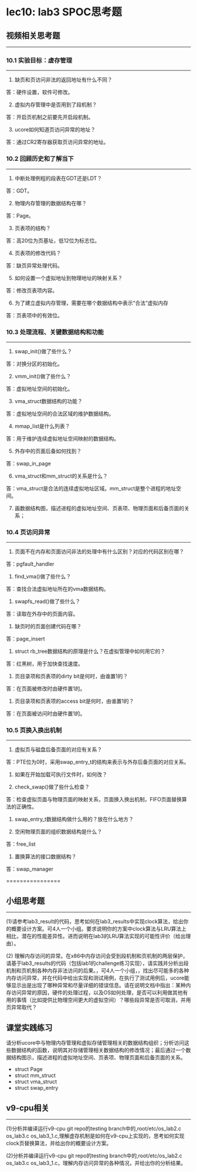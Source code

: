 # lec10: lab3 SPOC思考题

## 视频相关思考题
---
### 10.1 实验目标：虚存管理
---

1. 缺页和页访问非法的返回地址有什么不同？

答：硬件设置，软件可修改。

2. 虚拟内存管理中是否用到了段机制？

答：开启页机制之前要先开启段机制。

3. ucore如何知道页访问异常的地址？

答：通过CR2寄存器获取页访问异常的地址。


### 10.2 回顾历史和了解当下
---

1. 中断处理例程的段表在GDT还是LDT？

答：GDT。

2. 物理内存管理的数据结构在哪？

答：Page。

3. 页表项的结构？

答：高20位为页基址，低12位为标志位。

4. 页表项的修改代码？

答：缺页异常处理代码。
 
5. 如何设置一个虚拟地址到物理地址的映射关系？

答：修改页表项内容。
 
6. 为了建立虚拟内存管理，需要在哪个数据结构中表示“合法”虚拟内存

答：页表项中的有效位。
 
### 10.3 处理流程、关键数据结构和功能
---

1. swap_init()做了些什么？

答：对换分区的初始化。

2. vmm_init()做了些什么？

答：虚拟地址空间的初始化。

3. vma_struct数据结构的功能？

答：虚拟地址空间的合法区域的维护数据结构。

4. mmap_list是什么列表？

答：用于维护连续虚拟地址空间映射的数据结构。

5. 外存中的页面后备如何找到？

答：swap_in_page

6. vma_struct和mm_struct的关系是什么？

答：vma_struct是合法的连续虚拟地址区域。mm_struct是整个进程的地址空间。

7. 画数据结构图，描述进程的虚拟地址空间、页表项、物理页面和后备页面的关系；


### 10.4 页访问异常
---

1. 页面不在内存和页面访问非法的处理中有什么区别？对应的代码区别在哪？

答：pgfault_handler

1. find_vma()做了些什么？

答：查找合法虚拟地址所在的vma数据结构。
 
1. swapfs_read()做了些什么？

答：读取在外存中的页面内容。
 
1. 缺页时的页面创建代码在哪？

答：page_insert
 
1. struct rb_tree数据结构的原理是什么？在虚拟管理中如何用它的？

答：红黑树，用于加快查找速度。
 
1. 页目录项和页表项的dirty bit是何时，由谁置1的？

答：在页面被修改时由硬件置1的。
 
1. 页目录项和页表项的access bit是何时，由谁置1的？

答：在页面被访问时由硬件置1的。

### 10.5 页换入换出机制
---

1. 虚拟页与磁盘后备页面的对应有关系？

答：PTE位为0时，采用swap_entry_t的结构来表示与外存后备页面的对应关系。
 
1. 如果在开始加载可执行文件时，如何改？
 
1. check_swap()做了些什么检查？

答：检查虚拟页面与物理页面的映射关系，页面换入换出机制，FIFO页面替换算法的正确性。
 
1. swap_entry_t数据结构做什么用的？放在什么地方？
 
1. 空闲物理页面的组织数据结构是什么？

答：free_list
 
1. 置换算法的接口数据结构？

答：swap_manager

================


## 小组思考题
---
(1)请参考lab3_result的代码，思考如何在lab3_results中实现clock算法，给出你的概要设计方案。可4人一个小组。要求说明你的方案中clock算法与LRU算法上相比，潜在的性能差异性。进而说明在lab3的LRU算法实现的可能性评价（给出理由）。

(2) 理解内存访问的异常。在x86中内存访问会受到段机制和页机制的两层保护，请基于lab3_results的代码（包括lab1的challenge练习实现），请实践并分析出段机制和页机制各种内存非法访问的后果。，可4人一个小组，，找出尽可能多的各种内存访问异常，并在代码中给出实现和测试用例，在执行了测试用例后，ucore能够显示出是出现了哪种异常和尽量详细的错误信息。请在说明文档中指出：某种内存访问异常的原因，硬件的处理过程，以及OS如何处理，是否可以利用做其他有用的事情（比如提供比物理空间更大的虚拟空间）？哪些段异常是否可取消，并用页异常取代？

## 课堂实践练习

请分析ucore中与物理内存管理和虚拟存储管理相关的数据结构组织；分析访问这些数据结构的函数，说明其对存储管理相关数据结构的修改情况；最后通过一个数据结构图示，描述进程的虚拟地址空间、页表项、物理页面和后备页面的关系。

 * struct Page
 * struct mm_struct
 * struct vma_struct
 * struct swap_entry

## v9-cpu相关
---
(1)分析并编译运行v9-cpu git repo的testing branch中的,root/etc/os_lab2.c os_lab3.c os_lab3_1.c,理解虚存机制是如何在v9-cpu上实现的，思考如何实现clock页替换算法，并给出你的概要设计方案。

(2)分析并编译运行v9-cpu git repo的testing branch中的,root/etc/os_lab2.c os_lab3.c os_lab3_1.c，理解内存访问异常的各种情况，并给出你的分析结果。
